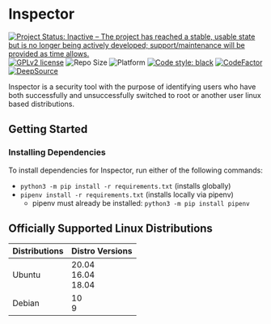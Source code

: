 # Inspector


<!-- Active status commented out
[![Project Status: Active – The project has reached a stable, usable state and is being actively developed.](https://www.repostatus.org/badges/latest/active.svg)](https://www.repostatus.org/#active)
-->
[![Project Status: Inactive – The project has reached a stable, usable state but is no longer being actively developed; support/maintenance will be provided as time allows.](https://www.repostatus.org/badges/latest/inactive.svg)](https://www.repostatus.org/#inactive)
[![GPLv2 license](https://img.shields.io/badge/License-GPLv2-blue.svg)](https://www.gnu.org/licenses/old-licenses/gpl-2.0.en.html)
![Repo Size](https://img.shields.io/github/repo-size/StrangeRanger/inspector)
![Platform](https://img.shields.io/badge/platform-Linux-lightgrey)
[![Code style: black](https://img.shields.io/badge/code%20style-black-000000.svg)](https://github.com/psf/black)
[![CodeFactor](https://www.codefactor.io/repository/github/strangeranger/inspector/badge)](https://www.codefactor.io/repository/github/strangeranger/inspector)
[![DeepSource](https://deepsource.io/gh/StrangeRanger/inspector.svg/?label=active+issues&show_trend=true)](https://deepsource.io/gh/StrangeRanger/inspector/?ref=repository-badge)

Inspector is a security tool with the purpose of identifying users who have both successfully and unsuccessfully switched to root or another user linux based distributions.

## Getting Started

### Installing Dependencies

To install dependencies for Inspector, run either of the following commands: 
- `python3 -m pip install -r requirements.txt` (installs globally)
- `pipenv install -r requirements.txt` (installs locally via pipenv)
    - pipenv must already be installed: `python3 -m pip install pipenv`

## Officially Supported Linux Distributions

| Distributions | Distro Versions |
|---------------|-----------------|
| Ubuntu        | 20.04<br>16.04<br>18.04 |
| Debian        | 10<br>9        |
